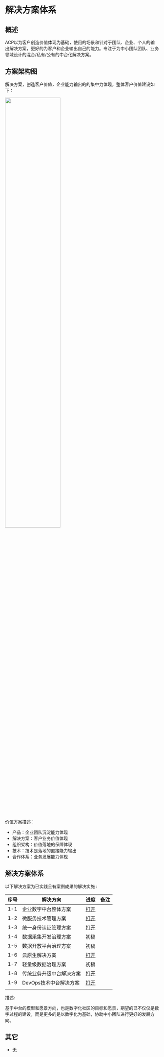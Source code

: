 # 解决方案体系

## 概述

ACP以为客户创造价值体现为基础，使用的场景和针对于团队、企业、个人的输出解决方案，更好的为客户和企业输出自己的能力。专注于为中小团队团队、业务领域设计的混合/私有/公有的中台化解决方案。

## 方案架构图

解决方案，创造客户价值，企业能力输出的的集中力体现，整体客户价值建设如下：

<img src="/framework/zhongtai_model.png" width="60%">

价值方案描述：

- 产品：企业团队沉淀能力体现
- 解决方案：客户业务价值体现
- 组织架构：价值落地的保障体现
- 技术：技术是落地的直接能力输出
- 合作体系：业务发展能力体现

## 解决方案体系

以下解决方案为已实践且有案例成果的解决实施 :

| 序号 |  解决方向                 | 进度 | 备注 |
| :--:  | ------------------------ |:----:| ---- |
| 1-1 |  企业数字中台整体方案    |   [打开][1-1]   |      |
| 1-2            | 微服务技术管理方案       |   [打开][1-2]    |      |
| 1-3            | 统一身份认证管理方案     |    [打开][1-3]   |      |
| 1-4            | 数据采集开发治理方案     |   初稿    |      |
| 1-5            | 数据开放平台治理方案     |   初稿    |      |
| 1-6            | 云原生解决方案|  [打开][1-6]     |      |
| 1-7            | 轻量级数据治理方案       |   初稿    |      |
| 1-8            | 传统业务升级中台解决方案|   [打开][1-8]    |      |
| 1-9            | DevOps技术中台解决方案|   [打开][1-9]    |      |
|                |                          |      |      |

<!-- | 2-1  | 团队成长 | 小型团队快速中台化方案   |  编写    |      |
| 2-2  |          | 中台小团队研发自动化方案 |   编写   |      |
| 2-3  |          | 中台化运维监控方案       |   编写   |      |
| 2-4  |          | 中小型团队研发中台方案   |   编写   |      |
| 2-5  |          | 行业软件中台化战略方案   |  编写    |      |
|      |          |                          |      |      | -->

[1-1]: ./26_企业数字中台整体方案.md
[1-2]: ./23_微服务技术解决方案.md
[1-3]: ./22_统一身份认证解决方案.md 
[1-6]: ./25_云原生云平台解决方案.md
[1-8]: ./09_传统业务升级中台解决方案.md
[1-9]: ./19_技术中台解决方案.md


描述:

基于中台的模型和愿景方向，也是数字化社区的目标和愿景，期望的已不仅仅是数字过程的建设，而是更多的是以数字化为基础，协助中小团队进行更好的发展方向。



## 其它

- 无
